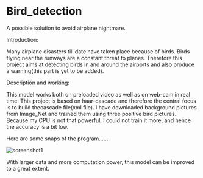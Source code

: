 # Bird_detection
A possible solution to avoid airplane nightmare.

Introduction:
  
  Many airplane disasters till date have taken place because of birds. Birds flying near the runways are a constant threat
to planes. Therefore this project aims at detecting birds in and around the airports and also produce a warning(this part is yet to be added). 

Description and working:

  This model works both on preloaded video as well as on web-cam in real time. This project is based on haar-cascade and therefore the central focus is to build thecascade file(xml file). I have downloaded background pictures from Image_Net and trained them using three positive bird pictures. Because my CPU is not that powerful, I could not train it more, and hence the accuracy is a bit low.
  
  Here are some snaps of the program......
  
 ![screenshot1](https://user-images.githubusercontent.com/31644207/43323516-7f56488c-91cf-11e8-8649-55983896b71b.jpg)
  
  With larger data and more computation power, this model can be improved to a great extent.
  
